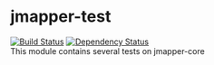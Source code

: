 # jmapper-test
[![Build Status](https://travis-ci.org/jmapper-framework/jmapper-test.svg)](https://travis-ci.org/jmapper-framework/jmapper-test) [![Dependency Status](https://www.versioneye.com/user/projects/5540fa9b6f8344ac930000f5/badge.svg?style=flat)](https://www.versioneye.com/user/projects/5540fa9b6f8344ac930000f5)<br>
This module contains several tests on jmapper-core
